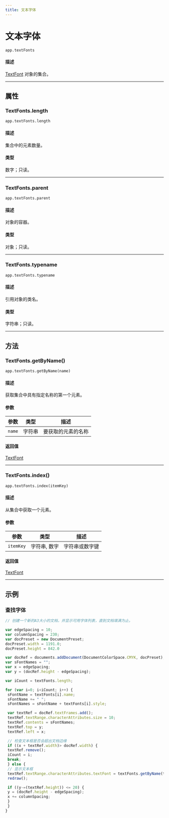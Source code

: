 ```yaml
---
title: 文本字体
---
```

# 文本字体

`app.textFonts`

#### 描述

[TextFont](.././TextFont) 对象的集合。

---

## 属性

### TextFonts.length

`app.textFonts.length`

#### 描述

集合中的元素数量。

#### 类型

数字；只读。

---

### TextFonts.parent

`app.textFonts.parent`

#### 描述

对象的容器。

#### 类型

对象；只读。

---

### TextFonts.typename

`app.textFonts.typename`

#### 描述

引用对象的类名。

#### 类型

字符串；只读。

---

## 方法

### TextFonts.getByName()

`app.textFonts.getByName(name)`

#### 描述

获取集合中具有指定名称的第一个元素。

#### 参数

| 参数 | 类型 | 描述 |
| --- | --- | --- |
| `name` | 字符串 | 要获取的元素的名称 |

#### 返回值

[TextFont](.././TextFont)

---

### TextFonts.index()

`app.textFonts.index(itemKey)`

#### 描述

从集合中获取一个元素。

#### 参数

| 参数 | 类型 | 描述 |
| --- | --- | --- |
| `itemKey` | 字符串, 数字 | 字符串或数字键 |

#### 返回值

[TextFont](.././TextFont)

---

## 示例

### 查找字体

```javascript
// 创建一个新的A3大小的文档，并显示可用字体列表，直到文档填满为止。

var edgeSpacing = 10;
var columnSpacing = 230;
var docPreset = new DocumentPreset;
docPreset.width = 1191.0;
docPreset.height = 842.0

var docRef = documents.addDocument(DocumentColorSpace.CMYK, docPreset);
var sFontNames = "";
var x = edgeSpacing;
var y = (docRef.height - edgeSpacing);

var iCount = textFonts.length;

for (var i=0; i<iCount; i++) {
 sFontName = textFonts[i].name;
 sFontName += " ";
 sFontNames = sFontName + textFonts[i].style;

 var textRef = docRef.textFrames.add();
 textRef.textRange.characterAttributes.size = 10;
 textRef.contents = sFontNames;
 textRef.top = y;
 textRef.left = x;

 // 检查文本框是否会超出文档边缘
 if ((x + textRef.width)> docRef.width) {
 textRef.remove();
 iCount = i;
 break;
 } else {
 // 显示文本框
 textRef.textRange.characterAttributes.textFont = textFonts.getByName(textFonts[i].name);
 redraw();

 if ((y-=(textRef.height)) <= 20) {
 y = (docRef.height - edgeSpacing);
 x += columnSpacing;
 }
 }
}
```
